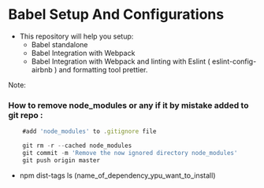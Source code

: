 # Babel Setup And Configurations

* This repository will help you setup:
    * Babel standalone
    * Babel Integration with Webpack
    * Babel Integration with Webpack and linting with Eslint ( eslint-config-airbnb ) and formatting tool prettier.

Note: 
### How to remove node_modules or any if it by mistake added to git repo :
```javascript
    #add 'node_modules' to .gitignore file

    git rm -r --cached node_modules
    git commit -m 'Remove the now ignored directory node_modules'
    git push origin master
```

* npm dist-tags ls (name_of_dependency_ypu_want_to_install)